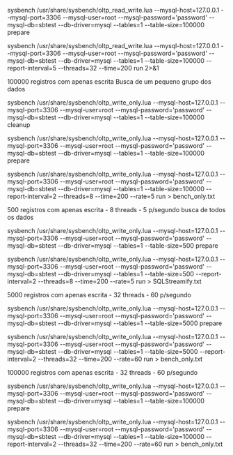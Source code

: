 sysbench /usr/share/sysbench/oltp_read_write.lua --mysql-host=127.0.0.1 --mysql-port=3306 --mysql-user=root --mysql-password='password' --mysql-db=sbtest --db-driver=mysql --tables=1 --table-size=100000  prepare 

sysbench /usr/share/sysbench/oltp_read_write.lua --mysql-host=127.0.0.1 --mysql-port=3306 --mysql-user=root --mysql-password='password' --mysql-db=sbtest --db-driver=mysql --tables=1 --table-size=100000 --report-interval=5 --threads=32 --time=200 run 2>&1




100000 registros com apenas escrita
Busca de um pequeno grupo dos dados

sysbench /usr/share/sysbench/oltp_write_only.lua --mysql-host=127.0.0.1 --mysql-port=3306 --mysql-user=root --mysql-password='password' --mysql-db=sbtest --db-driver=mysql --tables=1 --table-size=100000  cleanup

sysbench /usr/share/sysbench/oltp_write_only.lua --mysql-host=127.0.0.1 --mysql-port=3306 --mysql-user=root --mysql-password='password' --mysql-db=sbtest --db-driver=mysql --tables=1 --table-size=100000  prepare

sysbench /usr/share/sysbench/oltp_write_only.lua --mysql-host=127.0.0.1 --mysql-port=3306 --mysql-user=root --mysql-password='password' --mysql-db=sbtest --db-driver=mysql --tables=1 --table-size=100000 --report-interval=2 --threads=8 --time=200 --rate=5 run > bench_only.txt



500 registros com apenas escrita - 8 threads - 5 p/segundo
busca de todos os dados 

sysbench /usr/share/sysbench/oltp_write_only.lua --mysql-host=127.0.0.1 --mysql-port=3306 --mysql-user=root --mysql-password='password' --mysql-db=sbtest --db-driver=mysql --tables=1 --table-size=500 prepare

sysbench /usr/share/sysbench/oltp_write_only.lua --mysql-host=127.0.0.1 --mysql-port=3306 --mysql-user=root --mysql-password='password' --mysql-db=sbtest --db-driver=mysql --tables=1 --table-size=500 --report-interval=2 --threads=8 --time=200 --rate=5 run > SQLStreamify.txt



5000 registros com apenas escrita - 32 threads - 60 p/segundo

sysbench /usr/share/sysbench/oltp_write_only.lua --mysql-host=127.0.0.1 --mysql-port=3306 --mysql-user=root --mysql-password='password' --mysql-db=sbtest --db-driver=mysql --tables=1 --table-size=5000 prepare

sysbench /usr/share/sysbench/oltp_write_only.lua --mysql-host=127.0.0.1 --mysql-port=3306 --mysql-user=root --mysql-password='password' --mysql-db=sbtest --db-driver=mysql --tables=1 --table-size=5000 --report-interval=2 --threads=32 --time=200 --rate=60 run > bench_only.txt


100000 registros com apenas escrita - 32 threads - 60 p/segundo

sysbench /usr/share/sysbench/oltp_write_only.lua --mysql-host=127.0.0.1 --mysql-port=3306 --mysql-user=root --mysql-password='password' --mysql-db=sbtest --db-driver=mysql --tables=1 --table-size=100000 prepare

sysbench /usr/share/sysbench/oltp_write_only.lua --mysql-host=127.0.0.1 --mysql-port=3306 --mysql-user=root --mysql-password='password' --mysql-db=sbtest --db-driver=mysql --tables=1 --table-size=100000 --report-interval=2 --threads=32 --time=200 --rate=60 run > bench_only.txt